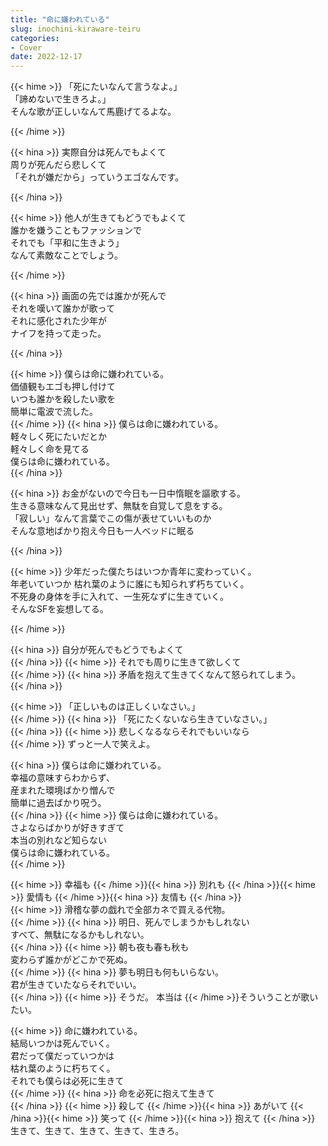 ```yaml
---
title: "命に嫌われている"
slug: inochini-kiraware-teiru
categories:
- Cover
date: 2022-12-17
---
```


{{< hime >}}
「死にたいなんて言うなよ。」  
「諦めないで生きろよ。」  
そんな歌が正しいなんて馬鹿げてるよな。  

{{< /hime >}}

{{< hina >}}
実際自分は死んでもよくて  
周りが死んだら悲しくて  
「それが嫌だから」っていうエゴなんです。  

{{< /hina >}}

{{< hime >}}
他人が生きてもどうでもよくて  
誰かを嫌うこともファッションで  
それでも「平和に生きよう」  
なんて素敵なことでしょう。  

{{< /hime >}}

{{< hina >}}
画面の先では誰かが死んで  
それを嘆いて誰かが歌って  
それに感化された少年が  
ナイフを持って走った。  

{{< /hina >}}

{{< hime >}}
僕らは命に嫌われている。  
価値観もエゴも押し付けて  
いつも誰かを殺したい歌を  
簡単に電波で流した。  
{{< /hime >}}
{{< hina >}}
僕らは命に嫌われている。  
軽々しく死にたいだとか  
軽々しく命を見てる  
僕らは命に嫌われている。  
{{< /hina >}}

{{< hina >}}
お金がないので今日も一日中惰眠を謳歌する。  
生きる意味なんて見出せず、無駄を自覚して息をする。  
「寂しい」なんて言葉でこの傷が表せていいものか  
そんな意地ばかり抱え今日も一人ベッドに眠る  

{{< /hina >}}

{{< hime >}}
少年だった僕たちはいつか青年に変わっていく。  
年老いていつか 枯れ葉のように誰にも知られず朽ちていく。  
不死身の身体を手に入れて、一生死なずに生きていく。  
そんなSFを妄想してる。  

{{< /hime >}}

{{< hina >}}
自分が死んでもどうでもよくて  
{{< /hina >}}
{{< hime >}}
それでも周りに生きて欲しくて  
{{< /hime >}}
{{< hina >}}
矛盾を抱えて生きてくなんて怒られてしまう。  
{{< /hina >}}

{{< hime >}}
「正しいものは正しくいなさい。」  
{{< /hime >}}
{{< hina >}}
「死にたくないなら生きていなさい。」  
{{< /hina >}}
{{< hime >}}
悲しくなるならそれでもいいなら  
{{< /hime >}}
ずっと一人で笑えよ。  

{{< hina >}}
僕らは命に嫌われている。  
幸福の意味すらわからず、  
産まれた環境ばかり憎んで  
簡単に過去ばかり呪う。  
{{< /hina >}}
{{< hime >}}
僕らは命に嫌われている。  
さよならばかりが好きすぎて  
本当の別れなど知らない  
僕らは命に嫌われている。  
{{< /hime >}}

{{< hime >}}
幸福も
{{< /hime >}}{{< hina >}}
別れも
{{< /hina >}}{{< hime >}}
愛情も
{{< /hime >}}{{< hina >}}
友情も
{{< /hina >}}  
{{< hime >}}
滑稽な夢の戯れで全部カネで買える代物。  
{{< /hime >}}
{{< hina >}}
明日、死んでしまうかもしれない  
すべて、無駄になるかもしれない。  
{{< /hina >}}
{{< hime >}}
朝も夜も春も秋も  
変わらず誰かがどこかで死ぬ。  
{{< /hime >}}
{{< hina >}}
夢も明日も何もいらない。  
君が生きていたならそれでいい。  
{{< /hina >}}
{{< hime >}}
そうだ。 本当は
{{< /hime >}}そういうことが歌いたい。  

{{< hime >}}
命に嫌われている。  
結局いつかは死んでいく。  
君だって僕だっていつかは  
枯れ葉のように朽ちてく。  
それでも僕らは必死に生きて  
{{< /hime >}}
{{< hina >}}
命を必死に抱えて生きて  
{{< /hina >}}
{{< hime >}}
殺して
{{< /hime >}}{{< hina >}}
あがいて
{{< /hina >}}{{< hime >}}
笑って
{{< /hime >}}{{< hina >}}
抱えて
{{< /hina >}}  
生きて、生きて、生きて、生きて、生きろ。  
